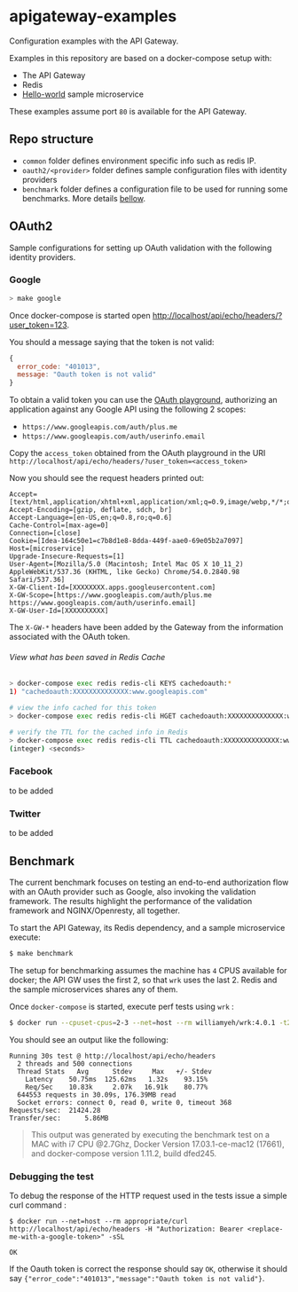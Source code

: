 # apigateway-examples
Configuration examples with the API Gateway.

Examples in this repository are based on a docker-compose setup with:
* The API Gateway
* Redis
* [Hello-world](https://github.com/adobe-apiplatform/echo-service) sample microservice

These examples assume port `80` is available for the API Gateway.

## Repo structure
* `common` folder defines environment specific info such as redis IP.
* `oauth2/<provider>` folder defines sample configuration files with identity providers
* `benchmark` folder defines a configuration file to be used for running some benchmarks. More details [bellow](#benchmark).

## OAuth2

Sample configurations for setting up OAuth validation with the following identity providers.

### Google

```bash
> make google
```

Once docker-compose is started open [http://localhost/api/echo/headers/?user_token=123](http://localhost/api/echo/headers/?user_token=123).

You should a message saying that the token is not valid:
```javascript
{
  error_code: "401013",
  message: "Oauth token is not valid"
}
```

To obtain a valid token you can use the [OAuth playground](https://developers.google.com/oauthplayground), authorizing an application against any Google API using the following 2 scopes:
* `https://www.googleapis.com/auth/plus.me`
* `https://www.googleapis.com/auth/userinfo.email`

Copy the `access_token` obtained from the OAuth playground in the URI
`http://localhost/api/echo/headers/?user_token=<access_token>`

Now you should see the request headers printed out:
```
Accept=[text/html,application/xhtml+xml,application/xml;q=0.9,image/webp,*/*;q=0.8]
Accept-Encoding=[gzip, deflate, sdch, br]
Accept-Language=[en-US,en;q=0.8,ro;q=0.6]
Cache-Control=[max-age=0]
Connection=[close]
Cookie=[Idea-164c50e1=c7b8d1e8-8dda-449f-aae0-69e05b2a7097]
Host=[microservice]
Upgrade-Insecure-Requests=[1]
User-Agent=[Mozilla/5.0 (Macintosh; Intel Mac OS X 10_11_2) AppleWebKit/537.36 (KHTML, like Gecko) Chrome/54.0.2840.98 Safari/537.36]
X-GW-Client-Id=[XXXXXXXX.apps.googleusercontent.com]
X-GW-Scope=[https://www.googleapis.com/auth/plus.me https://www.googleapis.com/auth/userinfo.email]
X-GW-User-Id=[XXXXXXXXXX]
```

The `X-GW-*` headers have been added by the Gateway from the information associated with the OAuth token.

###### View what has been saved in Redis Cache

```bash
> docker-compose exec redis redis-cli KEYS cachedoauth:*
1) "cachedoauth:XXXXXXXXXXXXXX:www.googleapis.com"

# view the info cached for this token
> docker-compose exec redis redis-cli HGET cachedoauth:XXXXXXXXXXXXXX:www.googleapis.com token_json

# verify the TTL for the cached info in Redis
> docker-compose exec redis redis-cli TTL cachedoauth:XXXXXXXXXXXXXX:www.googleapis.com
(integer) <seconds>
```

### Facebook
to be added

### Twitter
to be added

## Benchmark

The current benchmark focuses on testing an end-to-end authorization flow with an OAuth provider such as Google, also invoking the validation framework. The results highlight the performance of the validation framework and NGINX/Openresty, all together.

To start the API Gateway, its Redis dependency, and a sample microservice execute:
```bash
$ make benchmark
```

The setup for benchmarking assumes the machine has `4` CPUS available for docker; the API GW uses the first 2, so that `wrk` uses the last 2. Redis and the sample microservices shares any of them.

Once `docker-compose` is started, execute perf tests using `wrk` :

```bash
$ docker run --cpuset-cpus=2-3 --net=host --rm williamyeh/wrk:4.0.1 -t2 -c500 -d30s http://localhost/api/echo/headers -H "Authorization: Bearer <replace-me-with-a-google-token>"
```

You should see an output like the following:
```
Running 30s test @ http://localhost/api/echo/headers
  2 threads and 500 connections
  Thread Stats   Avg      Stdev     Max   +/- Stdev
    Latency    50.75ms  125.62ms   1.32s    93.15%
    Req/Sec    10.83k     2.07k   16.91k    80.77%
  644553 requests in 30.09s, 176.39MB read
  Socket errors: connect 0, read 0, write 0, timeout 368
Requests/sec:  21424.28
Transfer/sec:      5.86MB
```

> This output was generated by executing the benchmark test on a MAC with i7 CPU @2.7Ghz, Docker Version 17.03.1-ce-mac12 (17661), and docker-compose version 1.11.2, build dfed245.

### Debugging the test
To debug the response of the HTTP request used in the tests issue a simple curl command :

```
$ docker run --net=host --rm appropriate/curl http://localhost/api/echo/headers -H "Authorization: Bearer <replace-me-with-a-google-token>" -sSL

OK
```

If the Oauth token is correct the response should say `OK`, otherwise it should say `{"error_code":"401013","message":"Oauth token is not valid"}`.
